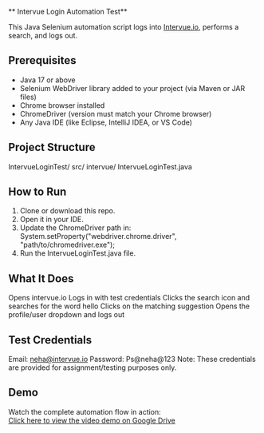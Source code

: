** Intervue Login Automation Test**

This Java Selenium automation script logs into [Intervue.io](https://www.intervue.io), performs a search, and logs out.

## Prerequisites
- Java 17 or above
- Selenium WebDriver library added to your project (via Maven or JAR files)
- Chrome browser installed
- ChromeDriver (version must match your Chrome browser)
- Any Java IDE (like Eclipse, IntelliJ IDEA, or VS Code)

## Project Structure
IntervueLoginTest/ src/ intervue/ IntervueLoginTest.java

## How to Run
1. Clone or download this repo.
2. Open it in your IDE.
3. Update the ChromeDriver path in:
   System.setProperty("webdriver.chrome.driver", "path/to/chromedriver.exe");
4. Run the IntervueLoginTest.java file.

## What It Does
Opens intervue.io
Logs in with test credentials
Clicks the search icon and searches for the word hello
Clicks on the matching suggestion
Opens the profile/user dropdown and logs out

## Test Credentials
Email: neha@intervue.io
Password: Ps@neha@123
Note: These credentials are provided for assignment/testing purposes only.

## Demo
Watch the complete automation flow in action:  
[Click here to view the video demo on Google Drive](https://drive.google.com/your-demo-link-here)
